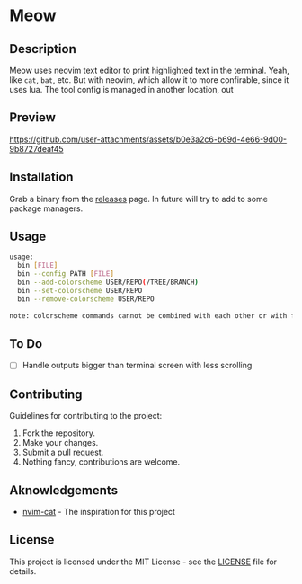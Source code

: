 # Meow

## Description

Meow uses neovim text editor to print highlighted text in the terminal. Yeah, like `cat`, `bat`, etc. But with neovim, which allow it to more confirable, since it uses lua. The tool config is managed in another location, out

## Preview

https://github.com/user-attachments/assets/b0e3a2c6-b69d-4e66-9d00-9b8727deaf45

## Installation  

Grab a binary from the [releases](https://github.com/datsfilipe/nv-meow/releases) page. In future will try to add to some package managers.

## Usage  

```bash
usage:
  bin [FILE]
  bin --config PATH [FILE]
  bin --add-colorscheme USER/REPO(/TREE/BRANCH)
  bin --set-colorscheme USER/REPO
  bin --remove-colorscheme USER/REPO
                                                                                                                                                                        
note: colorscheme commands cannot be combined with each other or with file arguments, nya!
```

## To Do

- [ ] Handle outputs bigger than terminal screen with less scrolling

## Contributing  

Guidelines for contributing to the project:  

1. Fork the repository.  
2. Make your changes.  
3. Submit a pull request.
4. Nothing fancy, contributions are welcome.

## Aknowledgements

- [nvim-cat](https://github.com/lincheney/nvim-cat) - The inspiration for this project

## License  

This project is licensed under the MIT License - see the [LICENSE](LICENSE) file for details.
